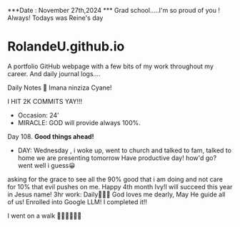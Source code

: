***Date : November 27th,2024 *** Grad school.....I'm so proud of you ! Always! Todays was Reine's day
# RolandeU.github.io

A portfolio GitHub webpage with a few bits of my work throughout my career. And daily journal logs....

Daily Notes
💚 Imana ninziza Cyane! 

I HIT 2K COMMITS YAY!!!

- Occasion: 24'
- MIRACLE: GOD will provide always 100%.

Day 108. **Good things ahead!** 
- DAY: Wednesday , i woke up, went to church and talked to fam, talked to home we are presenting tomorrow
Have productive day!  how'd go? went well i guess😀

asking for the grace to see all the 90% good that i am doing and not care for 10% that evil pushes on me. Happy 4th month Ivy!I will succeed this year in Jesus name!
3hr work: Daily💚💚💚
God loves me dearly, May He guide all of  us!
Enrolled into Google LLM! I completed it!!

I went on a walk 💚💚💚💚💚💚
